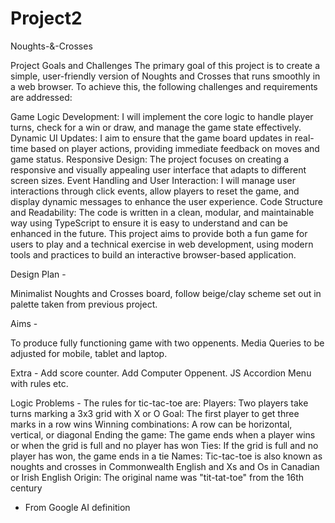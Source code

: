 # Project2
Noughts-&-Crosses

Project Goals and Challenges
The primary goal of this project is to create a simple, user-friendly version of Noughts and Crosses that runs smoothly in a web browser. To achieve this, the following challenges and requirements are addressed:

Game Logic Development: I will implement the core logic to handle player turns, check for a win or draw, and manage the game state effectively.
Dynamic UI Updates: I aim to ensure that the game board updates in real-time based on player actions, providing immediate feedback on moves and game status.
Responsive Design: The project focuses on creating a responsive and visually appealing user interface that adapts to different screen sizes.
Event Handling and User Interaction: I will manage user interactions through click events, allow players to reset the game, and display dynamic messages to enhance the user experience.
Code Structure and Readability: The code is written in a clean, modular, and maintainable way using TypeScript to ensure it is easy to understand and can be enhanced in the future.
This project aims to provide both a fun game for users to play and a technical exercise in web development, using modern tools and practices to build an interactive browser-based application.

Design Plan - 

Minimalist Noughts and Crosses board, follow beige/clay scheme set out in palette taken from previous project. 

Aims - 

To produce fully functioning game with two oppenents. 
Media Queries to be adjusted for mobile, tablet and laptop.

Extra - 
Add score counter. 
Add Computer Oppenent. 
JS Accordion Menu with rules etc. 

Logic Problems - 
The rules for tic-tac-toe are: 
Players: Two players take turns marking a 3x3 grid with X or O 
Goal: The first player to get three marks in a row wins 
Winning combinations: A row can be horizontal, vertical, or diagonal 
Ending the game: The game ends when a player wins or when the grid is full and no player has won 
Ties: If the grid is full and no player has won, the game ends in a tie 
Names: Tic-tac-toe is also known as noughts and crosses in Commonwealth English and Xs and Os in Canadian or Irish English 
Origin: The original name was "tit-tat-toe" from the 16th century 
- From Google AI definition

